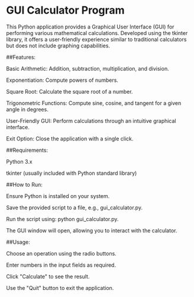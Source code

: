 # GUI Calculator Program

This Python application provides a Graphical User Interface (GUI) for performing various mathematical calculations. Developed using the tkinter library, it offers a user-friendly experience similar to traditional calculators but does not include graphing capabilities.


##Features:

Basic Arithmetic: Addition, subtraction, multiplication, and division.

Exponentiation: Compute powers of numbers.

Square Root: Calculate the square root of a number.

Trigonometric Functions: Compute sine, cosine, and tangent for a given angle in degrees.

User-Friendly GUI: Perform calculations through an intuitive graphical interface.

Exit Option: Close the application with a single click.


##Requirements:

Python 3.x

tkinter (usually included with Python standard library)


##How to Run:

Ensure Python is installed on your system.

Save the provided script to a file, e.g., gui_calculator.py.

Run the script using: python gui_calculator.py.

The GUI window will open, allowing you to interact with the calculator.


##Usage:

Choose an operation using the radio buttons.

Enter numbers in the input fields as required.

Click "Calculate" to see the result.

Use the "Quit" button to exit the application.


